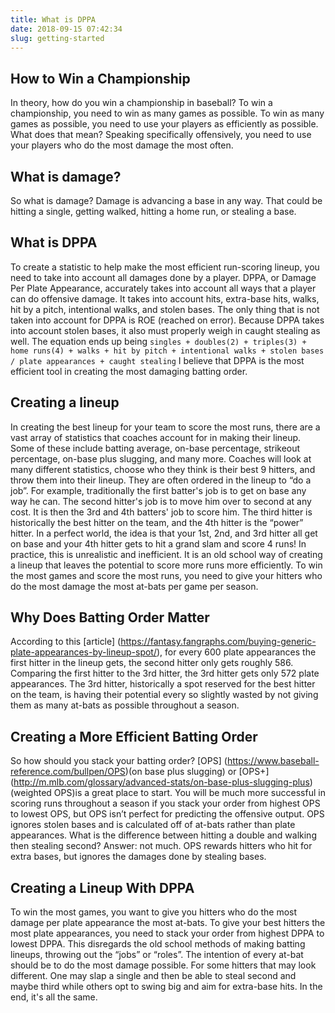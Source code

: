 ```yaml
---
title: What is DPPA
date: 2018-09-15 07:42:34
slug: getting-started
---
```


## How to Win a Championship

In theory, how do you win a championship in baseball? To win a championship, you need to win as many games as possible. To win as many games as possible, you need to use your players as efficiently as possible. What does that mean? Speaking specifically offensively, you need to use your players who do the most damage the most often.

## What is damage?

So what is damage? Damage is advancing a base in any way. That could be hitting a single, getting walked, hitting a home run, or stealing a base. 

## What is DPPA

To create a statistic to help make the most efficient run-scoring lineup, you need to take into account all damages done by a player. DPPA, or Damage Per Plate Appearance, accurately takes into account all ways that a player can do offensive damage. It takes into account hits, extra-base hits, walks, hit by a pitch, intentional walks, and stolen bases. The only thing that is not taken into account for DPPA is ROE (reached on error). Because DPPA takes into account stolen bases, it also must properly weigh in caught stealing as well. The equation ends up being ```singles + doubles(2) + triples(3) + home runs(4) + walks + hit by pitch + intentional walks + stolen bases / plate appearances + caught stealing``` I believe that DPPA is the most efficient tool in creating the most damaging batting order. 

## Creating a lineup

In creating the best lineup for your team to score the most runs, there are a vast array of statistics that coaches account for in making their lineup. Some of these include batting average, on-base percentage, strikeout percentage, on-base plus slugging, and many more. Coaches will look at many different statistics, choose who they think is their best 9 hitters, and throw them into their lineup. They are often ordered in the lineup to “do a job”. For example, traditionally the first batter's job is to get on base any way he can. The second hitter's job is to move him over to second at any cost. It is then the 3rd and 4th batters' job to score him. The third hitter is historically the best hitter on the team, and the 4th hitter is the “power” hitter. In a perfect world, the idea is that your 1st, 2nd, and 3rd hitter all get on base and your 4th hitter gets to hit a grand slam and score 4 runs! In practice, this is unrealistic and inefficient. It is an old school way of creating a lineup that leaves the potential to score more runs more efficiently. To win the most games and score the most runs, you need to give your hitters who do the most damage the most at-bats per game per season.

## Why Does Batting Order Matter 

According to this [article] (https://fantasy.fangraphs.com/buying-generic-plate-appearances-by-lineup-spot/), for every 600 plate appearances the first hitter in the lineup gets, the second hitter only gets roughly 586. Comparing the first hitter to the 3rd hitter, the 3rd hitter gets only 572 plate appearances. The 3rd hitter, historically a spot reserved for the best hitter on the team, is having their potential every so slightly wasted by not giving them as many at-bats as possible throughout a season. 

## Creating a More Efficient Batting Order

So how should you stack your batting order? [OPS] (https://www.baseball-reference.com/bullpen/OPS)(on base plus slugging) or [OPS+] (http://m.mlb.com/glossary/advanced-stats/on-base-plus-slugging-plus) (weighted OPS)is a great place to start. You will be much more successful in scoring runs throughout a season if you stack your order from highest OPS to lowest OPS, but OPS isn’t perfect for predicting the offensive output. OPS ignores stolen bases and is calculated off of at-bats rather than plate appearances. What is the difference between hitting a double and walking then stealing second? Answer: not much. OPS rewards hitters who hit for extra bases, but ignores the damages done by stealing bases. 

## Creating a Lineup With DPPA 

To win the most games, you want to give you hitters who do the most damage per plate appearance the most at-bats. To give your best hitters the most plate appearances, you need to stack your order from highest DPPA to lowest DPPA. This disregards the old school methods of making batting lineups, throwing out the “jobs” or “roles”. The intention of every at-bat should be to do the most damage possible. For some hitters that may look different. One may slap a single and then be able to steal second and maybe third while others opt to swing big and aim for extra-base hits. In the end, it's all the same.

